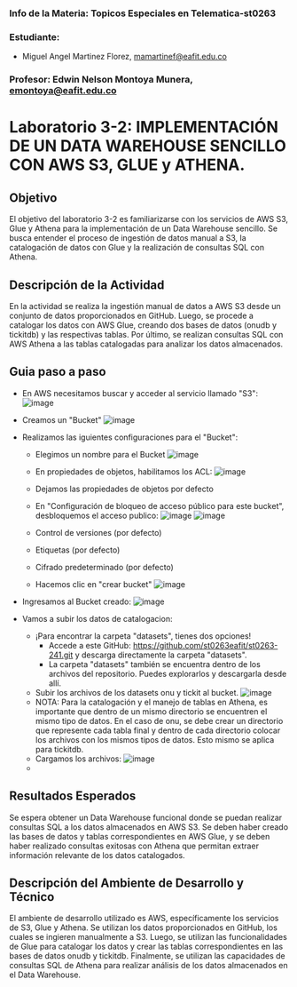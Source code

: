 ### Info de la Materia: Topicos Especiales en Telematica-st0263

### Estudiante:
- Miguel Angel Martinez Florez, mamartinef@eafit.edu.co

### Profesor:  Edwin Nelson Montoya Munera, emontoya@eafit.edu.co  

# Laboratorio 3-2: IMPLEMENTACIÓN DE UN DATA WAREHOUSE SENCILLO CON AWS S3, GLUE y ATHENA.

##  Objetivo
El objetivo del laboratorio 3-2 es familiarizarse con los servicios de AWS S3, Glue y Athena para la implementación de un Data Warehouse sencillo. Se busca entender el proceso de ingestión de datos manual a S3, la catalogación de datos con Glue y la realización de consultas SQL con Athena.

## Descripción de la Actividad 
En la actividad se realiza la ingestión manual de datos a AWS S3 desde un conjunto de datos proporcionados en GitHub. Luego, se procede a catalogar los datos con AWS Glue, creando dos bases de datos (onudb y tickitdb) y las respectivas tablas. Por último, se realizan consultas SQL con AWS Athena a las tablas catalogadas para analizar los datos almacenados.

## Guia paso a paso 
- En AWS necesitamos buscar y acceder al servicio llamado "S3":
![image](https://github.com/migueflorez10/Laboratorio_3-2/assets/68928440/3781dcac-75aa-4c36-b62a-73d662f73ed6)
- Creamos un "Bucket"
![image](https://github.com/migueflorez10/Laboratorio_3-2/assets/68928440/5a914763-8883-4273-8227-f9db1acea29b)
- Realizamos las iguientes configuraciones para el "Bucket":
  - Elegimos un nombre para el Bucket
  ![image](https://github.com/migueflorez10/Laboratorio_3-2/assets/68928440/6175719a-acaf-478f-835c-95d7e264fb6b)
  - En propiedades de objetos, habilitamos los ACL:
  ![image](https://github.com/migueflorez10/Laboratorio_3-2/assets/68928440/a40b2445-dd18-4b21-8cd7-1c87f171800c)
  - Dejamos las propiedades de objetos por defecto
  - En "Configuración de bloqueo de acceso público para este bucket", desbloquemos el acceso publico: 
  ![image](https://github.com/migueflorez10/Laboratorio_3-2/assets/68928440/0bad75cb-7f27-48d5-bbf7-27f8169cf2a9)
  ![image](https://github.com/migueflorez10/Laboratorio_3-2/assets/68928440/9524a0fb-fc63-496f-b4f0-1ec820a0bdea)

  - Control de versiones (por defecto)
  - Etiquetas (por defecto)
  - Cifrado predeterminado (por defecto)
  - Hacemos clic en "crear bucket"
  ![image](https://github.com/migueflorez10/Laboratorio_3-2/assets/68928440/faee2d7c-9bdf-426a-8346-b7169df5577a)

- Ingresamos al Bucket creado:
![image](https://github.com/migueflorez10/Laboratorio_3-2/assets/68928440/7fd4c945-445b-4698-adca-46c139376dcf)

- Vamos a subir los datos de catalogacion:
  - ¡Para encontrar la carpeta "datasets", tienes dos opciones!
    - Accede a este GitHub: https://github.com/st0263eafit/st0263-241.git y descarga directamente la carpeta "datasets".
    - La carpeta "datasets" también se encuentra dentro de los archivos del repositorio. Puedes explorarlos y descargarla desde allí.
  - Subir los archivos de los datasets onu y tickit al bucket.
  ![image](https://github.com/migueflorez10/Laboratorio_3-2/assets/68928440/6454eab0-f04c-4021-8b93-3e93e4bf38ea)
  - NOTA: Para la catalogación y el manejo de tablas en Athena, es importante que dentro de un mismo directorio se encuentren el mismo tipo de datos. En el caso de onu, se debe crear un directorio que represente cada tabla final y dentro de cada directorio colocar los archivos con los mismos tipos de datos. Esto mismo se aplica para tickitdb.
  - Cargamos los archivos:
  ![image](https://github.com/migueflorez10/Laboratorio_3-2/assets/68928440/c78da160-b6d4-4211-bdb9-8b80f67b07fa)
  - 






## Resultados Esperados
Se espera obtener un Data Warehouse funcional donde se puedan realizar consultas SQL a los datos almacenados en AWS S3. Se deben haber creado las bases de datos y tablas correspondientes en AWS Glue, y se deben haber realizado consultas exitosas con Athena que permitan extraer información relevante de los datos catalogados.

## Descripción del Ambiente de Desarrollo y Técnico
El ambiente de desarrollo utilizado es AWS, específicamente los servicios de S3, Glue y Athena. Se utilizan los datos proporcionados en GitHub, los cuales se ingieren manualmente a S3. Luego, se utilizan las funcionalidades de Glue para catalogar los datos y crear las tablas correspondientes en las bases de datos onudb y tickitdb. Finalmente, se utilizan las capacidades de consultas SQL de Athena para realizar análisis de los datos almacenados en el Data Warehouse.
